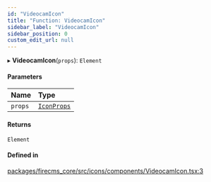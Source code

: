 ```yaml
---
id: "VideocamIcon"
title: "Function: VideocamIcon"
sidebar_label: "VideocamIcon"
sidebar_position: 0
custom_edit_url: null
---
```


▸ **VideocamIcon**(`props`): `Element`

#### Parameters

| Name | Type |
| :------ | :------ |
| `props` | [`IconProps`](../types/IconProps.md) |

#### Returns

`Element`

#### Defined in

[packages/firecms_core/src/icons/components/VideocamIcon.tsx:3](https://github.com/FireCMSco/firecms/blob/d45f3739/packages/firecms_core/src/icons/components/VideocamIcon.tsx#L3)
